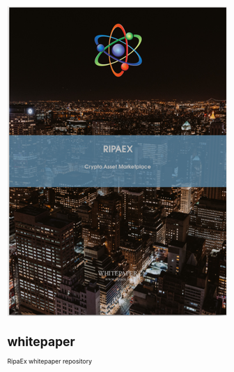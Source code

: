 <p align="center">
    <a href="" >
        <img border="0" alt="REWPFC" src="./RipaExWPFrontCover.png" >
    </a>
</p>

# whitepaper
RipaEx whitepaper repository
